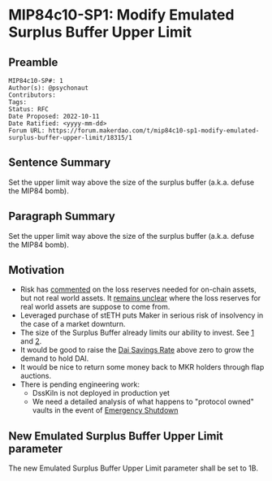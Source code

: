 # MIP84c10-SP1: Modify Emulated Surplus Buffer Upper Limit

## Preamble

````
MIP84c10-SP#: 1
Author(s): @psychonaut
Contributors:
Tags: 
Status: RFC
Date Proposed: 2022-10-11
Date Ratified: <yyyy-mm-dd>
Forum URL: https://forum.makerdao.com/t/mip84c10-sp1-modify-emulated-surplus-buffer-upper-limit/18315/1
````

## Sentence Summary

Set the upper limit way above the size of the surplus buffer (a.k.a. defuse the MIP84 bomb).

## Paragraph Summary

Set the upper limit way above the size of the surplus buffer (a.k.a. defuse the MIP84 bomb).

## Motivation

* Risk has [commented](https://forum.makerdao.com/t/mip84-activate-protocol-owned-vault-emulation/17713/45) on the loss reserves needed for on-chain assets, but not real world assets. It [remains unclear](https://forum.makerdao.com/t/mip84-activate-protocol-owned-vault-emulation/17713/21) where the loss reserves for real world assets are suppose to come from.
* Leveraged purchase of stETH puts Maker in serious risk of insolvency in the case of a market downturn.
* The size of the Surplus Buffer already limits our ability to invest. See [1](https://forum.makerdao.com/t/makerdao-alm-forecast/16881) and [2](https://forum.makerdao.com/t/aggressive-growth-strategy/13958).
* It would be good to raise the [Dai Savings Rate](https://manual.makerdao.com/parameter-index/core/param-dai-savings-rate) above zero to grow the demand to hold DAI.
* It would be nice to return some money back to MKR holders through flap auctions.
* There is pending engineering work:
  * DssKiln is not deployed in production yet
  * We need a detailed analysis of what happens to "protocol owned" vaults in the event of [Emergency Shutdown](https://docs.makerdao.com/smart-contract-modules/shutdown)

## New Emulated Surplus Buffer Upper Limit parameter

The new Emulated Surplus Buffer Upper Limit parameter shall be set to 1B.
